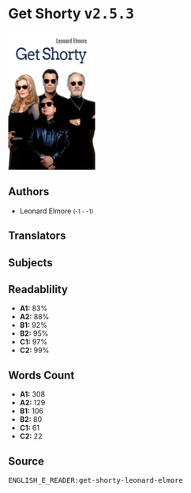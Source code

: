# Get Shorty <kbd>v2.5.3</kbd>

![](./cover.medium.jpg "")

## Authors


 - Leonard Elmore <small>(-1 - -1)</small>

## Translators



## Subjects



## Readablility


 - **A1:** 83%
 - **A2:** 88%
 - **B1:** 92%
 - **B2:** 95%
 - **C1:** 97%
 - **C2:** 99%

## Words Count


 - **A1:** 308
 - **A2:** 129
 - **B1:** 106
 - **B2:** 80
 - **C1:** 61
 - **C2:** 22

## Source


<kbd>ENGLISH_E_READER:get-shorty-leonard-elmore</kbd>
